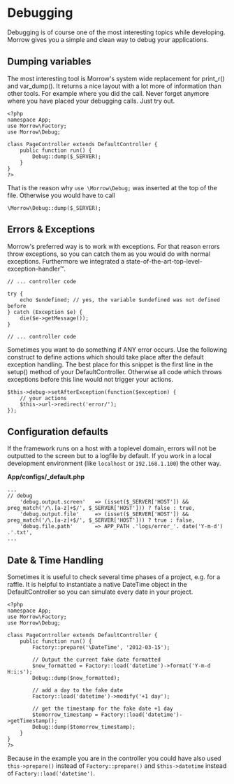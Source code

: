 Debugging
=============================

Debugging is of course one of the most interesting topics while developing. Morrow gives you a simple and clean way to debug your applications.

Dumping variables
-----------------

The most interesting tool is Morrow's system wide replacement for print_r() and var_dump(). It returns a nice layout with a lot more of information than other tools. For example where you did the call. Never forget anymore where you have placed your debugging calls. Just try out.

~~~{.php}
<?php
namespace App;
use Morrow\Factory;
use Morrow\Debug;

class PageController extends DefaultController {
	public function run() {
		Debug::dump($_SERVER);
	}
}
?>
~~~

That is the reason why `use \Morrow\Debug;` was inserted at the top of the file.
Otherwise you would have to call

~~~{.php}
\Morrow\Debug::dump($_SERVER);
~~~


Errors & Exceptions
-------------------

Morrow's preferred way is to work with exceptions. For that reason errors throw exceptions, so you can catch them as you would do with normal exceptions. Furthermore we integrated a state-of-the-art-top-level-exception-handler&trade;.

~~~{.php}
// ... controller code
 
try {
    echo $undefined; // yes, the variable $undefined was not defined before
} catch (Exception $e) {
    die($e->getMessage());
}
 
// ... controller code
~~~

Sometimes you want to do something if ANY error occurs.
Use the following construct to define actions which should take place after the default exception handling.
The best place for this snippet is the first line in the setup() method of your DefaultController. Otherwise all code which throws exceptions before this line would not trigger your actions.

~~~{.php}
$this->debug->setAfterException(function($exception) {
	// your actions
	$this->url->redirect('error/');	
});
~~~


Configuration defaults
--------------

If the framework runs on a host with a toplevel domain, errors will not be outputted to the screen but to a logfile by default.
If you work in a local development environment (like `localhost` or `192.168.1.100`) the other way.

**App/configs/_default.php**
~~~{.php}
...
// debug
	'debug.output.screen'	=> (isset($_SERVER['HOST']) && preg_match('/\.[a-z]+$/', $_SERVER['HOST'])) ? false : true,
	'debug.output.file'		=> (isset($_SERVER['HOST']) && preg_match('/\.[a-z]+$/', $_SERVER['HOST'])) ? true : false,
	'debug.file.path'		=> APP_PATH .'logs/error_'. date('Y-m-d') .'.txt',
...
~~~

Date & Time Handling
--------------

Sometimes it is useful to check several time phases of a project, e.g. for a raffle.
It is helpful to instantiate a native DateTime object in the DefaultController so you can simulate every date in your project.

~~~{.php}
<?php
namespace App;
use Morrow\Factory;
use Morrow\Debug;

class PageController extends DefaultController {
	public function run() {
		Factory::prepare('\DateTime', '2012-03-15');

		// Output the current fake date formatted
		$now_formatted = Factory::load('datetime')->format('Y-m-d H:i:s');
		Debug::dump($now_formatted);

		// add a day to the fake date
		Factory::load('datetime')->modify('+1 day');

		// get the timestamp for the fake date +1 day
		$tomorrow_timestamp = Factory::load('datetime')->getTimestamp();
		Debug::dump($tomorrow_timestamp);
	}
}
?>
~~~

Because in the example you are in the controller you could have also used `this->prepare()` instead of `Factory::prepare()` and `$this->datetime` instead of `Factory::load('datetime')`.